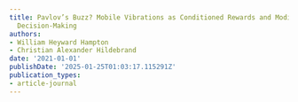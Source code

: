 ```yaml
---
title: Pavlov’s Buzz? Mobile Vibrations as Conditioned Rewards and Modifiers of Consumer
  Decision-Making
authors:
- William Heyward Hampton
- Christian Alexander Hildebrand
date: '2021-01-01'
publishDate: '2025-01-25T01:03:17.115291Z'
publication_types:
- article-journal
---
```

